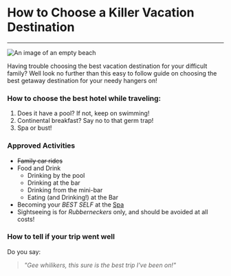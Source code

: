 # How to Choose a Killer Vacation Destination
<hr --- />

![An image of an empty beach](https://www.komando.com/wp-content/uploads/2019/05/beach-vacation.jpg)

Having trouble choosing the best vacation destination for your difficult family? Well look no further than this easy to follow guide on choosing the best getaway destination for your needy hangers on!


### How to choose the best hotel while traveling:

1. Does it have a pool? If not, keep on swimming! 
2. Continental breakfast? Say no to that germ trap!
3. Spa or bust! 

### Approved Activities

* ~~Family car rides~~
* Food and Drink
  * Drinking by the pool
  * Drinking at the bar
  * Drinking from the mini-bar
  * Eating (and Drinking!) at the Bar
* Becoming your _BEST SELF_ at the [Spa](https://www.tripsavvy.com/first-time-at-the-spa-3090171)
* Sightseeing is for _*Rubberneckers*_ only, and should be avoided at all costs!

### How to tell if your trip went well

Do you say: 

> _"Gee whilikers, this sure is the best trip I've
been on!"_

